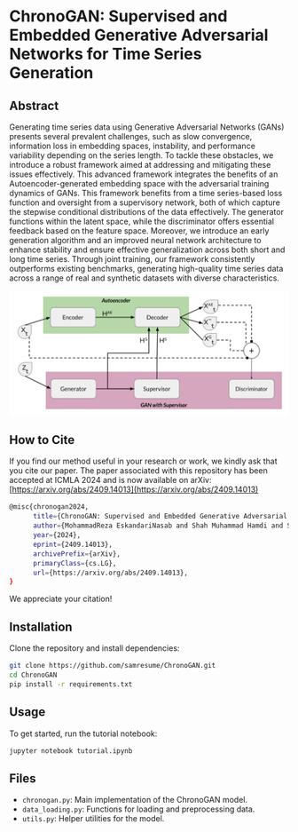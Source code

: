 
# ChronoGAN: Supervised and Embedded Generative Adversarial Networks for Time Series Generation

## Abstract
Generating time series data using Generative Adversarial Networks (GANs) presents several prevalent challenges, such as slow convergence, information loss in embedding spaces, instability, and performance variability depending on the series length. To tackle these obstacles, we introduce a robust framework aimed at addressing and mitigating these issues effectively. This advanced framework integrates the benefits of an Autoencoder-generated embedding space with the adversarial training dynamics of GANs. This framework benefits from a time series-based loss function and oversight from a supervisory network, both of which capture the stepwise conditional distributions of the data effectively. The generator functions within the latent space, while the discriminator offers essential feedback based on the feature space. Moreover, we introduce an early generation algorithm and an improved neural network architecture to enhance stability and ensure effective generalization across both short and long time series. Through joint training, our framework consistently outperforms existing benchmarks, generating high-quality time series data across a range of real and synthetic datasets with diverse characteristics.

<img src="chronogan.svg" width="600" alt="ChronoGAN Architecture" title="ChronoGAN Architecture">

## How to Cite

If you find our method useful in your research or work, we kindly ask that you cite our paper. The paper associated with this repository has been accepted at ICMLA 2024 and is now available on arXiv:
[https://arxiv.org/abs/2409.14013](https://arxiv.org/abs/2409.14013)

```bash
@misc{chronogan2024,
      title={ChronoGAN: Supervised and Embedded Generative Adversarial Networks for Time Series Generation}, 
      author={MohammadReza EskandariNasab and Shah Muhammad Hamdi and Soukaina Filali Boubrahimi},
      year={2024},
      eprint={2409.14013},
      archivePrefix={arXiv},
      primaryClass={cs.LG},
      url={https://arxiv.org/abs/2409.14013}, 
}
```

We appreciate your citation!


## Installation
Clone the repository and install dependencies:
```bash
git clone https://github.com/samresume/ChronoGAN.git
cd ChronoGAN
pip install -r requirements.txt
```

## Usage
To get started, run the tutorial notebook:
```bash
jupyter notebook tutorial.ipynb
```

## Files
- `chronogan.py`: Main implementation of the ChronoGAN model.
- `data_loading.py`: Functions for loading and preprocessing data.
- `utils.py`: Helper utilities for the model.

